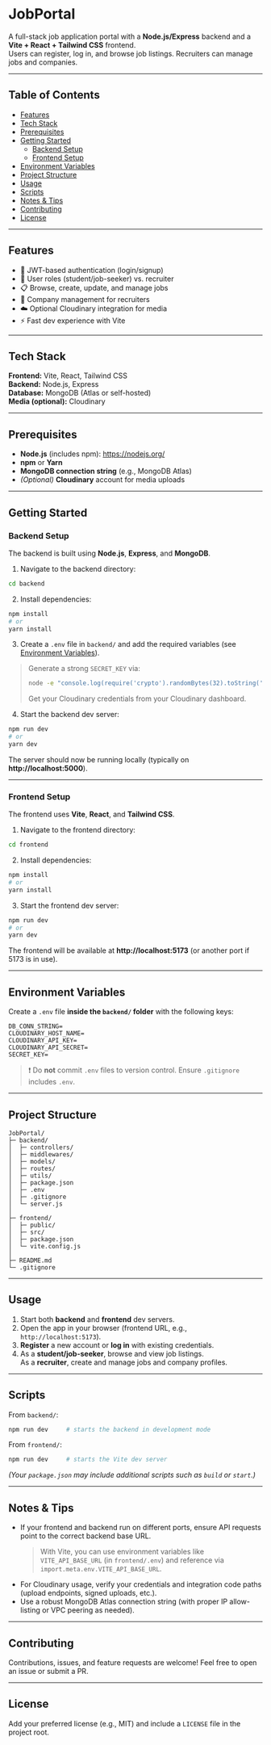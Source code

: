 # JobPortal

A full-stack job application portal with a **Node.js/Express** backend and a **Vite + React + Tailwind CSS** frontend.  
Users can register, log in, and browse job listings. Recruiters can manage jobs and companies.

---

## Table of Contents

- [Features](#features)
- [Tech Stack](#tech-stack)
- [Prerequisites](#prerequisites)
- [Getting Started](#getting-started)
  - [Backend Setup](#backend-setup)
  - [Frontend Setup](#frontend-setup)
- [Environment Variables](#environment-variables)
- [Project Structure](#project-structure)
- [Usage](#usage)
- [Scripts](#scripts)
- [Notes & Tips](#notes--tips)
- [Contributing](#contributing)
- [License](#license)

---

## Features

- 🔐 JWT-based authentication (login/signup)
- 👤 User roles (student/job-seeker) vs. recruiter
- 📋 Browse, create, update, and manage jobs
- 🏢 Company management for recruiters
- ☁️ Optional Cloudinary integration for media
- ⚡ Fast dev experience with Vite

---

## Tech Stack

**Frontend:** Vite, React, Tailwind CSS  
**Backend:** Node.js, Express  
**Database:** MongoDB (Atlas or self-hosted)  
**Media (optional):** Cloudinary

---

## Prerequisites

- **Node.js** (includes npm): https://nodejs.org/  
- **npm** or **Yarn**  
- **MongoDB connection string** (e.g., MongoDB Atlas)  
- *(Optional)* **Cloudinary** account for media uploads

---

## Getting Started

### Backend Setup

The backend is built using **Node.js**, **Express**, and **MongoDB**.

1) Navigate to the backend directory:

```bash
cd backend
```

2) Install dependencies:

```bash
npm install
# or
yarn install
```

3) Create a `.env` file in `backend/` and add the required variables (see [Environment Variables](#environment-variables)).

> Generate a strong `SECRET_KEY` via:
>
> ```bash
> node -e "console.log(require('crypto').randomBytes(32).toString('hex'))"
> ```
>
> Get your Cloudinary credentials from your Cloudinary dashboard.

4) Start the backend dev server:

```bash
npm run dev
# or
yarn dev
```

The server should now be running locally (typically on **http://localhost:5000**).

---

### Frontend Setup

The frontend uses **Vite**, **React**, and **Tailwind CSS**.

1) Navigate to the frontend directory:

```bash
cd frontend
```

2) Install dependencies:

```bash
npm install
# or
yarn install
```

3) Start the frontend dev server:

```bash
npm run dev
# or
yarn dev
```

The frontend will be available at **http://localhost:5173** (or another port if 5173 is in use).

---

## Environment Variables

Create a `.env` file **inside the `backend/` folder** with the following keys:

```env
DB_CONN_STRING=
CLOUDINARY_HOST_NAME=
CLOUDINARY_API_KEY=
CLOUDINARY_API_SECRET= 
SECRET_KEY=

```

> ❗ Do **not** commit `.env` files to version control. Ensure `.gitignore` includes `.env`.

---

## Project Structure

```text
JobPortal/
├─ backend/
│  ├─ controllers/
│  ├─ middlewares/
│  ├─ models/
│  ├─ routes/
│  ├─ utils/
│  ├─ package.json
│  ├─ .env
│  ├─ .gitignore
│  └─ server.js
│
├─ frontend/
│  ├─ public/
│  ├─ src/
│  ├─ package.json
│  └─ vite.config.js
│
├─ README.md
└─ .gitignore
```

---

## Usage

1. Start both **backend** and **frontend** dev servers.
2. Open the app in your browser (frontend URL, e.g., `http://localhost:5173`).
3. **Register** a new account or **log in** with existing credentials.
4. As a **student/job-seeker**, browse and view job listings.  
   As a **recruiter**, create and manage jobs and company profiles.

---

## Scripts

From `backend/`:

```bash
npm run dev     # starts the backend in development mode
```

From `frontend/`:

```bash
npm run dev     # starts the Vite dev server
```

*(Your `package.json` may include additional scripts such as `build` or `start`.)*

---

## Notes & Tips

- If your frontend and backend run on different ports, ensure API requests point to the correct backend base URL.  
  > With Vite, you can use environment variables like `VITE_API_BASE_URL` (in `frontend/.env`) and reference via `import.meta.env.VITE_API_BASE_URL`.
- For Cloudinary usage, verify your credentials and integration code paths (upload endpoints, signed uploads, etc.).
- Use a robust MongoDB Atlas connection string (with proper IP allow-listing or VPC peering as needed).

---

## Contributing

Contributions, issues, and feature requests are welcome! Feel free to open an issue or submit a PR.

---

## License

Add your preferred license (e.g., MIT) and include a `LICENSE` file in the project root.
